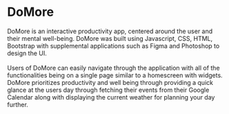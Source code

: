 # DoMore

DoMore is an interactive productivity app, centered around the user and their mental well-being. DoMore was built 
using Javascript, CSS, HTML, Bootstrap with supplemental applications such as Figma and Photoshop to design the UI.
<br>
<br>
Users of DoMore can easily navigate through the application with all of the functionalities being on a single page
similar to a homescreen with widgets. DoMore prioritizes productivity and well being through providing a quick glance 
at the users day through fetching their events from their Google Calendar along with displaying the current
weather for planning your day further.
